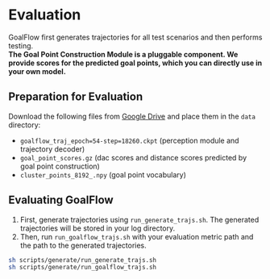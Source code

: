 # Evaluation

GoalFlow first generates trajectories for all test scenarios and then performs testing.  
**The Goal Point Construction Module is a pluggable component. We provide scores for the predicted goal points, which you can directly use in your own model.**

## Preparation for Evaluation

Download the following files from [Google Drive](https://drive.google.com/drive/folders/1iWsPwpqM4WaUVVRZU3xIMPdOaJVB2Kub?usp=drive_link) and place them in the `data` directory:

- `goalflow_traj_epoch=54-step=18260.ckpt` (perception module and trajectory decoder)
- `goal_point_scores.gz` (dac scores and distance scores predicted by goal point construction)
- `cluster_points_8192_.npy` (goal point vocabulary)

## Evaluating GoalFlow

1. First, generate trajectories using `run_generate_trajs.sh`. The generated trajectories will be stored in your log directory.
2. Then, run `run_goalflow_trajs.sh` with your evaluation metric path and the path to the generated trajectories.

```bash
sh scripts/generate/run_generate_trajs.sh
sh scripts/generate/run_goalflow_trajs.sh
```